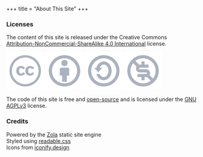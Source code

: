 +++
title = "About This Site"
+++

### Licenses

The content of this site is released under the Creative Commons [Attribution-NonCommercial-ShareAlike 4.0 International](https://creativecommons.org/licenses/by-nc-sa/4.0) license.  

![Creative Commons](creative-commons-line.svg)
![Attribution](attribution-outline.svg)
![Share Alike](creative-commons-sharealike.svg)
![Non Commercial](creative-commons-noncommercial-us.svg)

The code of this site is free and [open-source](https://codeberg.org/brandont/brandont.dev) and is licensed under the [GNU AGPLv3](https://www.gnu.org/licenses/agpl-3.0.en.html) license.

### Credits

Powered by the [Zola](https://getzola.org) static site engine  
Styled using [readable.css](https://readable-css.freedomtowrite.org/)  
Icons from [iconify.design](https://iconify.design/)  
